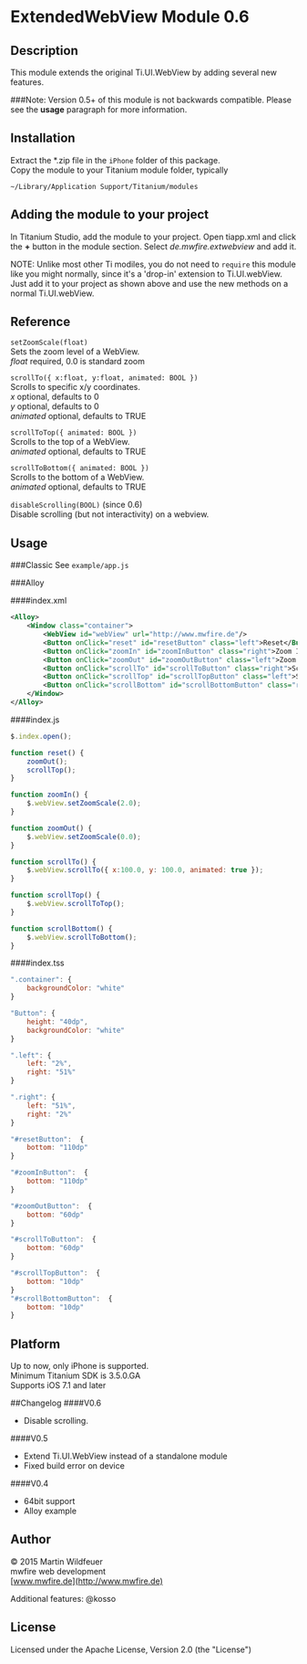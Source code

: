 # ExtendedWebView Module 0.6

## Description

This module extends the original Ti.UI.WebView by adding several new features.

###Note:
Version 0.5+ of this module is not backwards compatible.
Please see the **usage** paragraph for more information.

## Installation
Extract the *.zip file in the `iPhone` folder of this package.<br>
Copy the module to your Titanium module folder, typically

    ~/Library/Application Support/Titanium/modules
    

 
## Adding the module to your project
In Titanium Studio, add the module to your project. Open tiapp.xml and click the <b>+</b> button in the module section. Select <i>de.mwfire.extwebview</i> and add it.

NOTE: Unlike most other Ti modiles, you do not need to `require` this module like you might normally, since it's a 'drop-in' extension to Ti.UI.webView. Just add it to your project as shown above and use the new methods on a normal Ti.UI.webView. 


## Reference

`setZoomScale(float)`<br>
Sets the zoom level of a WebView.<br>
*float* required, 0.0 is standard zoom

`scrollTo({ x:float, y:float, animated: BOOL })`<br>
Scrolls to specific x/y coordinates.<br>
*x* optional, defaults to 0<br>
*y* optional, defaults to 0<br>
*animated* optional, defaults to TRUE
    
`scrollToTop({ animated: BOOL })`<br>
Scrolls to the top of a WebView.<br>
*animated* optional, defaults to TRUE

`scrollToBottom({ animated: BOOL })`<br>
Scrolls to the bottom of a WebView.<br>
*animated* optional, defaults to TRUE

`disableScrolling(BOOL)` (since 0.6)<br>
Disable scrolling (but not interactivity) on a webview.<br>


## Usage

###Classic
See `example/app.js`

###Alloy

####index.xml
```xml
<Alloy>
    <Window class="container">
	    <WebView id="webView" url="http://www.mwfire.de"/>
	    <Button onClick="reset" id="resetButton" class="left">Reset</Button>
	    <Button onClick="zoomIn" id="zoomInButton" class="right">Zoom In</Button>
	    <Button onClick="zoomOut" id="zoomOutButton" class="left">Zoom Out</Button>
	    <Button onClick="scrollTo" id="scrollToButton" class="right">Scroll to</Button>
	    <Button onClick="scrollTop" id="scrollTopButton" class="left">Scroll to top</Button>
	    <Button onClick="scrollBottom" id="scrollBottomButton" class="right">Scroll to bottom</Button>
    </Window>
</Alloy>
```
    
####index.js
```javascript
$.index.open();

function reset() {
    zoomOut();
    scrollTop();
}

function zoomIn() {
    $.webView.setZoomScale(2.0);
}

function zoomOut() {
    $.webView.setZoomScale(0.0);
}

function scrollTo() {
    $.webView.scrollTo({ x:100.0, y: 100.0, animated: true });
}

function scrollTop() {
    $.webView.scrollToTop();
}

function scrollBottom() {
    $.webView.scrollToBottom();
}
```
	
####index.tss
```javascript
".container": {
	backgroundColor: "white"
}

"Button": {
	height: "40dp",
	backgroundColor: "white"
}

".left": {
	left: "2%",
	right: "51%"
}

".right": {
	left: "51%",
	right: "2%"
}

"#resetButton":  {
	bottom: "110dp"
}

"#zoomInButton":  {
	bottom: "110dp"
}

"#zoomOutButton":  {
	bottom: "60dp"
}

"#scrollToButton":  {
	bottom: "60dp"
}

"#scrollTopButton":  {
	bottom: "10dp"
}
"#scrollBottomButton":  {
	bottom: "10dp"
}
```

## Platform
Up to now, only iPhone is supported.<br>
Minimum Titanium SDK is 3.5.0.GA<br>
Supports iOS 7.1 and later 

##Changelog
####V0.6
- Disable scrolling.

####V0.5
- Extend Ti.UI.WebView instead of a standalone module
- Fixed build error on device

####V0.4
- 64bit support
- Alloy example

## Author

© 2015 Martin Wildfeuer<br>
mwfire web development<br>
[www.mwfire.de](http://www.mwfire.de)

Additional features: @kosso 

## License

Licensed under the Apache License, Version 2.0 (the "License")